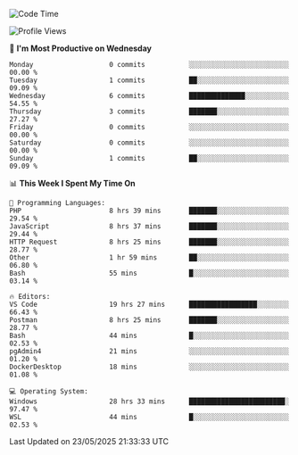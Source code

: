 <!--START_SECTION:waka-->
![Code Time](http://img.shields.io/badge/Code%20Time-5%2C024%20hrs%2055%20mins-blue)

![Profile Views](http://img.shields.io/badge/Profile%20Views-8-blue)

📅 **I'm Most Productive on Wednesday** 

```text
Monday                   0 commits           ░░░░░░░░░░░░░░░░░░░░░░░░░   00.00 % 
Tuesday                  1 commits           ██░░░░░░░░░░░░░░░░░░░░░░░   09.09 % 
Wednesday                6 commits           ██████████████░░░░░░░░░░░   54.55 % 
Thursday                 3 commits           ███████░░░░░░░░░░░░░░░░░░   27.27 % 
Friday                   0 commits           ░░░░░░░░░░░░░░░░░░░░░░░░░   00.00 % 
Saturday                 0 commits           ░░░░░░░░░░░░░░░░░░░░░░░░░   00.00 % 
Sunday                   1 commits           ██░░░░░░░░░░░░░░░░░░░░░░░   09.09 % 
```


📊 **This Week I Spent My Time On** 

```text
💬 Programming Languages: 
PHP                      8 hrs 39 mins       ███████░░░░░░░░░░░░░░░░░░   29.54 % 
JavaScript               8 hrs 37 mins       ███████░░░░░░░░░░░░░░░░░░   29.44 % 
HTTP Request             8 hrs 25 mins       ███████░░░░░░░░░░░░░░░░░░   28.77 % 
Other                    1 hr 59 mins        ██░░░░░░░░░░░░░░░░░░░░░░░   06.80 % 
Bash                     55 mins             █░░░░░░░░░░░░░░░░░░░░░░░░   03.14 % 

🔥 Editors: 
VS Code                  19 hrs 27 mins      █████████████████░░░░░░░░   66.43 % 
Postman                  8 hrs 25 mins       ███████░░░░░░░░░░░░░░░░░░   28.77 % 
Bash                     44 mins             █░░░░░░░░░░░░░░░░░░░░░░░░   02.53 % 
pgAdmin4                 21 mins             ░░░░░░░░░░░░░░░░░░░░░░░░░   01.20 % 
DockerDesktop            18 mins             ░░░░░░░░░░░░░░░░░░░░░░░░░   01.08 % 

💻 Operating System: 
Windows                  28 hrs 33 mins      ████████████████████████░   97.47 % 
WSL                      44 mins             █░░░░░░░░░░░░░░░░░░░░░░░░   02.53 % 
```


 Last Updated on 23/05/2025 21:33:33 UTC
<!--END_SECTION:waka-->
